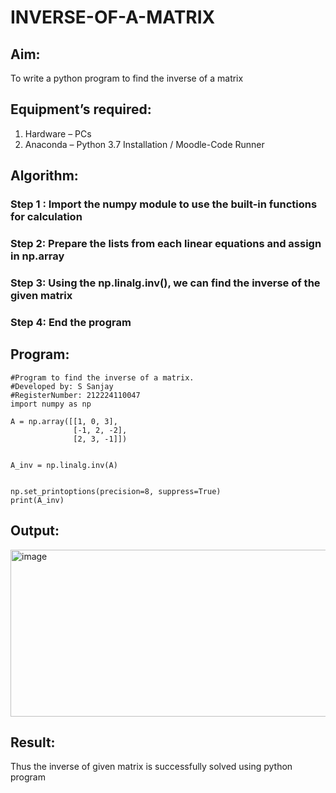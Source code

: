 # INVERSE-OF-A-MATRIX
## Aim:
To write a python program to find the inverse of a matrix
## Equipment’s required:
1. 	Hardware – PCs
2. 	Anaconda – Python 3.7 Installation / Moodle-Code Runner
## Algorithm:
### Step 1 : Import the numpy module to use the built-in functions for calculation
### Step 2:  Prepare the lists from each linear equations and assign in np.array
### Step 3: Using the np.linalg.inv(), we can find the inverse of the given matrix
### Step 4: End the program

## Program:
```
#Program to find the inverse of a matrix.
#Developed by: S Sanjay
#RegisterNumber: 212224110047
import numpy as np

A = np.array([[1, 0, 3],
              [-1, 2, -2],
              [2, 3, -1]])


A_inv = np.linalg.inv(A)


np.set_printoptions(precision=8, suppress=True)
print(A_inv)

```

## Output:
<img width="703" height="267" alt="image" src="https://github.com/user-attachments/assets/804f21be-5d7b-461a-a001-c4ce0ee06db7" />


## Result:
Thus the inverse of given matrix is successfully solved using python program

